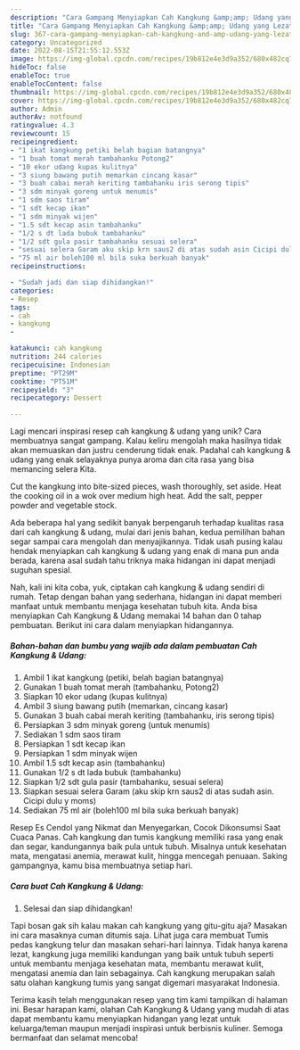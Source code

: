 ```yaml
---
description: "Cara Gampang Menyiapkan Cah Kangkung &amp;amp; Udang yang Lezat"
title: "Cara Gampang Menyiapkan Cah Kangkung &amp;amp; Udang yang Lezat"
slug: 367-cara-gampang-menyiapkan-cah-kangkung-and-amp-udang-yang-lezat
category: Uncategorized
date: 2022-08-15T21:55:12.553Z
image: https://img-global.cpcdn.com/recipes/19b812e4e3d9a352/680x482cq70/cah-kangkung-udang-foto-resep-utama.jpg
hideToc: false
enableToc: true
enableTocContent: false
thumbnail: https://img-global.cpcdn.com/recipes/19b812e4e3d9a352/680x482cq70/cah-kangkung-udang-foto-resep-utama.jpg
cover: https://img-global.cpcdn.com/recipes/19b812e4e3d9a352/680x482cq70/cah-kangkung-udang-foto-resep-utama.jpg
author: Admin
authorAv: notfound
ratingvalue: 4.3
reviewcount: 15
recipeingredient:
- "1 ikat kangkung petiki belah bagian batangnya"
- "1 buah tomat merah tambahanku Potong2"
- "10 ekor udang kupas kulitnya"
- "3 siung bawang putih memarkan cincang kasar"
- "3 buah cabai merah keriting tambahanku iris serong tipis"
- "3 sdm minyak goreng untuk menumis"
- "1 sdm saos tiram"
- "1 sdt kecap ikan"
- "1 sdm minyak wijen"
- "1.5 sdt kecap asin tambahanku"
- "1/2 s dt lada bubuk tambahanku"
- "1/2 sdt gula pasir tambahanku sesuai selera"
- "sesuai selera Garam aku skip krn saus2 di atas sudah asin Cicipi dulu y moms"
- "75 ml air boleh100 ml bila suka berkuah banyak"
recipeinstructions:

- "Sudah jadi dan siap dihidangkan!"
categories:
- Resep
tags:
- cah
- kangkung
- 

katakunci: cah kangkung  
nutrition: 244 calories
recipecuisine: Indonesian
preptime: "PT29M"
cooktime: "PT51M"
recipeyield: "3"
recipecategory: Dessert

---
```





Lagi mencari inspirasi resep cah kangkung &amp; udang yang unik? Cara membuatnya sangat gampang. Kalau keliru mengolah maka hasilnya tidak akan memuaskan dan justru cenderung tidak enak. Padahal cah kangkung &amp; udang yang enak selayaknya punya aroma dan cita rasa yang bisa memancing selera Kita.





Cut the kangkung into bite-sized pieces, wash thoroughly, set aside. Heat the cooking oil in a wok over medium high heat. Add the salt, pepper powder and vegetable stock.

Ada beberapa hal yang sedikit banyak berpengaruh terhadap kualitas rasa dari cah kangkung &amp; udang, mulai dari jenis bahan, kedua pemilihan bahan segar sampai cara mengolah dan menyajikannya. Tidak usah pusing kalau hendak menyiapkan cah kangkung &amp; udang yang enak di mana pun anda berada, karena asal sudah tahu triknya maka hidangan ini dapat menjadi suguhan spesial.






Nah, kali ini kita coba, yuk, ciptakan cah kangkung &amp; udang sendiri di rumah. Tetap dengan bahan yang sederhana, hidangan ini dapat memberi manfaat untuk membantu menjaga kesehatan tubuh kita. Anda bisa menyiapkan Cah Kangkung &amp; Udang memakai 14 bahan dan 0 tahap pembuatan. Berikut ini cara dalam menyiapkan hidangannya.

<!--inarticleads1-->

##### Bahan-bahan dan bumbu yang wajib ada dalam pembuatan Cah Kangkung &amp; Udang:

1. Ambil 1 ikat kangkung (petiki, belah bagian batangnya)
1. Gunakan 1 buah tomat merah (tambahanku, Potong2)
1. Siapkan 10 ekor udang (kupas kulitnya)
1. Ambil 3 siung bawang putih (memarkan, cincang kasar)
1. Gunakan 3 buah cabai merah keriting (tambahanku, iris serong tipis)
1. Persiapkan 3 sdm minyak goreng (untuk menumis)
1. Sediakan 1 sdm saos tiram
1. Persiapkan 1 sdt kecap ikan
1. Persiapkan 1 sdm minyak wijen
1. Ambil 1.5 sdt kecap asin (tambahanku)
1. Gunakan 1/2 s dt lada bubuk (tambahanku)
1. Siapkan 1/2 sdt gula pasir (tambahanku, sesuai selera)
1. Siapkan sesuai selera Garam (aku skip krn saus2 di atas sudah asin. Cicipi dulu y moms)
1. Sediakan 75 ml air (boleh100 ml bila suka berkuah banyak)


Resep Es Cendol yang Nikmat dan Menyegarkan, Cocok Dikonsumsi Saat Cuaca Panas. Cah kangkung dan tumis kangkung memiliki rasa yang enak dan segar, kandungannya baik pula untuk tubuh. Misalnya untuk kesehatan mata, mengatasi anemia, merawat kulit, hingga mencegah penuaan. Saking gampangnya, kamu bisa membuatnya setiap hari. 

<!--inarticleads2-->

##### Cara buat Cah Kangkung &amp; Udang:


1. Selesai dan siap dihidangkan!

Tapi bosan gak sih kalau makan cah kangkung yang gitu-gitu aja? Masakan ini cara masaknya cuman ditumis saja. Lihat juga cara membuat Tumis pedas kangkung telur dan masakan sehari-hari lainnya. Tidak hanya karena lezat, kangkung juga memiliki kandungan yang baik untuk tubuh seperti untuk membantu menjaga kesehatan mata, membantu merawat kulit, mengatasi anemia dan lain sebagainya. Cah kangkung merupakan salah satu olahan kangkung tumis yang sangat digemari masyarakat Indonesia. 

Terima kasih telah menggunakan resep yang tim kami tampilkan di halaman ini. Besar harapan kami, olahan Cah Kangkung &amp; Udang yang mudah di atas dapat membantu kamu menyiapkan hidangan yang lezat untuk keluarga/teman maupun menjadi inspirasi untuk berbisnis kuliner. Semoga bermanfaat dan selamat mencoba!
